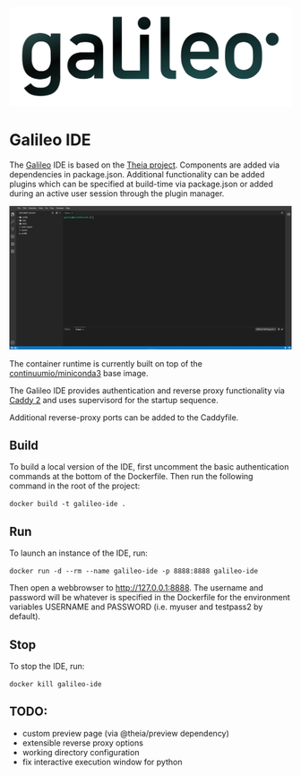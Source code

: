 ![alt](./galileo_pres.png)

# Galileo IDE

The [Galileo](https://hypernetlabs.io/galileo/) IDE is based on the [Theia project](https://theia-ide.org/).
Components are added via dependencies in package.json. Additional functionality can be added plugins which can
be specified at build-time via package.json or added during an active user session through the plugin manager. 

![alt](./screenshot.png)

The container runtime is currently built on top of the [continuumio/miniconda3](https://hub.docker.com/r/continuumio/miniconda3)
base image. 

The Galileo IDE provides authentication and reverse proxy functionality 
via [Caddy 2](https://caddyserver.com/docs/) and uses supervisord for 
the startup sequence. 

Additional reverse-proxy ports can be added to the Caddyfile. 

## Build

To build a local version of the IDE, first uncomment the basic authentication commands at 
the bottom of the Dockerfile. Then run the following command in the root of the project:

`docker build -t galileo-ide .`

## Run

To launch an instance of the IDE, run:

`docker run -d --rm --name galileo-ide -p 8888:8888 galileo-ide`

Then open a webbrowser to http://127.0.0.1:8888. The username and password will be
whatever is specified in the Dockerfile for the environment variables USERNAME and
PASSWORD (i.e. myuser and testpass2 by default). 

## Stop

To stop the IDE, run:

`docker kill galileo-ide`

## TODO: 
- custom preview page (via @theia/preview dependency)
- extensible reverse proxy options
- working directory configuration
- fix interactive execution window for python
